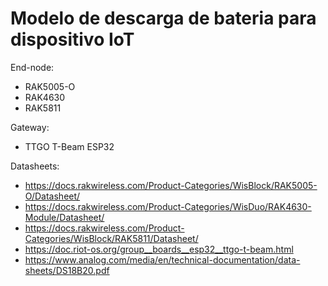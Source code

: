 # Modelo de descarga de bateria para dispositivo IoT

End-node:
- RAK5005-O
- RAK4630
- RAK5811

Gateway:
- TTGO T-Beam ESP32

Datasheets:
- https://docs.rakwireless.com/Product-Categories/WisBlock/RAK5005-O/Datasheet/
- https://docs.rakwireless.com/Product-Categories/WisDuo/RAK4630-Module/Datasheet/
- https://docs.rakwireless.com/Product-Categories/WisBlock/RAK5811/Datasheet/
- https://doc.riot-os.org/group__boards__esp32__ttgo-t-beam.html
- https://www.analog.com/media/en/technical-documentation/data-sheets/DS18B20.pdf
  
